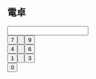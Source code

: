 <html>
  <head>
    <title>
      電卓
    </title>
    <script src="script.js"></script>
  </head>
  <body>
    <h2>電卓</h2>
    <input type="number" id="input_field"><br>
    <input type="button" value="7" onclick="input(7)"><input type="button" onclick="input(8)" id="button8"><input type="button" value="9" id="onclick="input(9)"><br>
    <input type="button" value="4" onclick="input(4)"><input type="button" onclick="input(5)" id="button5"><input type="button" value="6" id="onclick="input(6)"><br>
    <input type="button" value="1" onclick="input(1)"><input type="button" onclick="input(2)" id="button2"><input type="button" value="3" id="onclick="input(3)"><br>
    <input type="button" value="0" onclick="input(0)">
  </body>
<html>
